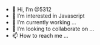 - 👋 Hi, I’m @5312
- 👀 I’m interested in Javascript
- 🌱 I’m currently working ...
- 💞️ I’m looking to collaborate on ...
- 📫 How to reach me ...

<!---
5312/5312 is a ✨ special ✨ repository because its `README.md` (this file) appears on your GitHub profile.
You can click the Preview link to take a look at your changes.
--->
